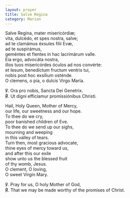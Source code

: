 ```yaml
---
layout: prayer
title: Salve Regina
category: Marian
---
```

Salve Regína, mater misericórdiæ;  
vita, dulcédo, et spes nostra, salve;  
ad te clamámus éxsules fílii Evæ,  
ad te suspirámus,  
geméntes et flentes in hac lacrimárum valle.  
Eia ergo, advocáta nostra,  
illos tuos misericórdes óculos ad nos convérte:  
et Iesum, benedíctum fructum ventris tui,  
nobis post hoc exsílium osténde.  
O clemens, o pia, o dulcis Virgo María.

℣. Ora pro nobis, Sancta Dei Genetrix.  
℟. Ut digni efficiamur promissiónibus Christi.


Hail, Holy Queen, Mother of Mercy,  
our life, our sweetness and our hope.  
To thee do we cry,  
poor banished children of Eve.  
To thee do we send up our sighs,  
mourning and weeping  
in this valley of tears.  
Turn then, most gracious advocate,  
thine eyes of mercy toward us,  
and after this our exile  
show unto us the blessed fruit  
of thy womb, Jesus.  
O clement, O loving,  
O sweet Virgin Mary.  

℣. Pray for us, O holy Mother of God,  
℟. That we may be made worthy of the promises of Christ.